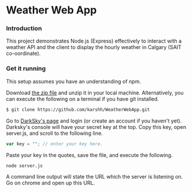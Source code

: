 # Weather Web App
### Introduction

This project demonstrates Node.js (Express) effectively to interact with a weather API and the  client to display the hourly weather in Calgary (SAIT co-oordinate). 

### Get it running

This setup assumes you have an understanding of npm.

Download [the zip file](https://github.com/karshh/WeatherWebApp/archive/master.zip) and unzip it in your local machine. Alternatively, you can execute the following on a terminal if you have git installed.
```sh
$ git clone https://github.com/karshh/WeatherWebApp.git
```

Go to [DarkSky's page](https://darksky.net/dev) and login (or create an account if you haven't yet). Darksky's console will have your secret key at the top.
Copy this key, open server.js, and scroll to the following line.

```js
var key = ""; // enter your key here.
```

Paste your key in the quotes, save the file, and execute the following.
```sh
node server.js
```
A command line output will state the URL which the server is listening on. Go on chrome and open up this URL. 

